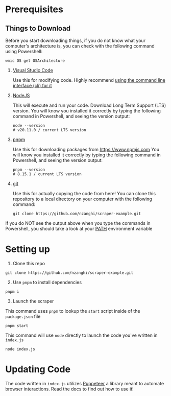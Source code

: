 # Prerequisites

## Things to Download

Before you start downloading things, if you do not know what your computer's architecture is, you can check with the following command using Powershell:

```shell
wmic OS get OSArchitecture
```

1. [Visual Studio Code](https://code.visualstudio.com/download)

   Use this for modifying code. Highly recommend [using the command line interface (cli) for it](https://code.visualstudio.com/docs/editor/command-line#_launching-from-command-line)

2. [NodeJS](https://nodejs.org/en)

   This will execute and run your code. Download Long Term Support (LTS) version.
   You will know you installed it correctly by typing the following command in Powershell, and seeing the version output:

   ```shell
   node --version
   # v20.11.0 / current LTS version
   ```

3. [pnpm](https://pnpm.io/installation#on-windows)

   Use this for downloading packages from https://www.npmjs.com
   You will know you installed it correctly by typing the following command in Powershell, and seeing the version output:

   ```shell
   pnpm --version
   # 8.15.1 / current LTS version
   ```

4. [git](https://git-scm.com/download/win)

   Use this for actually copying the code from here! You can clone this repository to a local directory on your computer with the following command:

   ```shell
   git clone https://github.com/nzanghi/scraper-example.git
   ```

If you do NOT see the output above when you type the commands in Powershell, you should take a look at your [PATH](https://learn.sparkfun.com/tutorials/configuring-the-path-system-variable/all) environment variable

# Setting up

1. Clone this repo

```shell
git clone https://github.com/nzanghi/scraper-example.git
```

2. Use `pnpm` to install dependencies

```shell
pnpm i
```

3. Launch the scraper

This command uses `pnpm` to lookup the `start` script inside of the `package.json` file

```shell
pnpm start
```

This command will use `node` directly to launch the code you've written in `index.js`

```shell
node index.js
```

# Updating Code

The code written in `index.js` utilizes [Puppeteer](https://pptr.dev/) a library meant to automate browser interactions. Read the docs to find out how to use it!
